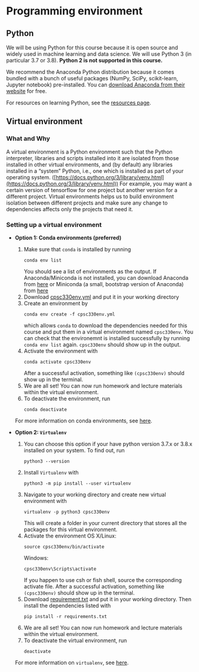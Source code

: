 # Programming environment

## Python
We will be using Python for this course because it is open source and widely used in machine learning and data science.  We will use Python 3 (in particular 3.7 or 3.8). **Python 2 is not supported in this course.**

We recommend the Anaconda Python distribution because it comes bundled with a bunch of useful packages (NumPy, SciPy, scikit-learn, Jupyter notebook) pre-installed. You can [download Anaconda from their website](https://www.anaconda.com/download/) for free.

For resources on learning Python, see the [resources page](resources.md).


## Virtual environment

### What and Why
A virtual environment is a Python environment such that the Python interpreter, libraries and scripts installed into it are isolated from those installed in other virtual environments, and (by default) any libraries installed in a “system” Python, i.e., one which is installed as part of your operating system. ([https://docs.python.org/3/library/venv.html](https://docs.python.org/3/library/venv.html)) For example, you may want a certain version of tensorflow for one project but another version for a different project. Virtual environments helps us to build environment isolation between different projects and make sure any change to dependencies affects only the projects that need it.

### Setting up a virtual environment
- **Option 1: Conda environments (preferred)**
	1. Make sure that `conda` is installed by running
		```
		conda env list
		```
		You should see a list of environments as the output. If Anaconda/Miniconda is not installed, you can download Anaconda from [here](https://www.anaconda.com/download/) or Miniconda (a small, bootstrap version of Anaconda) from [here](https://docs.conda.io/en/latest/miniconda.html)
	2. Download [cpsc330env.yml](cpsc330env.yml) and put it in your working directory
	3. Create an environment by
		```
		conda env create -f cpsc330env.yml
		```
		which allows `conda` to download the dependencies needed for this course and put them in a virtual environment named `cpsc330env`.
		You can check that the environemnt is installed successfully by running `conda env list` again. `cpsc330env` should show up in the output.
	4. Activate the environment with
		```
		conda activate cpsc330env
		```
		After a successful activation, something like `(cpsc330env)` should show up in the terminal.
	5. We are all set! You can now run homework and lecture materials within the virtual environment.
	6. To deactivate the environment, run
		```
		conda deactivate
		```
	For more information on conda environments, see [here](https://docs.conda.io/projects/conda/en/latest/user-guide/tasks/manage-environments.html).
	
- **Option 2: `Virtualenv`**
	1. You can choose this option if your have python version 3.7.x or 3.8.x installed on your system. To find out, run
		```
		python3 --version
		```
	2. Install `Virtualenv` with
		```
		python3 -m pip install --user virtualenv
		```
	3. Navigate to your working directory and create new virtual environment with
		```
		virtualenv -p python3 cpsc330env
		```
		This will create a folder in your current directory that stores all the packages for this virtual environment.
	4. Activate the environment
		OS X/Linux:
		```
		source cpsc330env/bin/activate
		```
		Windows:
		```
		cpsc330env\Scripts\activate
		```
		If you happen to use csh or fish shell, source the corresponding activate file. 
		After a successful activation, something like `(cpsc330env)` should show up in the terminal.
	5. Download [requirement.txt](requirement.txt) and put it in your working directory. Then install the dependencies listed with
		```
		pip install -r requirements.txt
		```
	6. We are all set! You can now run homework and lecture materials within the virtual environment.
	7. To deactivate the virtual environment, run
		```
		deactivate
		```
	For more information on `virtualenv`, see [here](https://virtualenv.pypa.io/en/latest/index.html).
		
